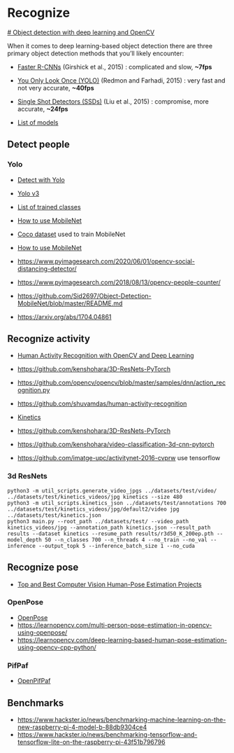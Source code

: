 # Recognize

[# Object detection with deep learning and OpenCV](https://www.pyimagesearch.com/2017/09/11/object-detection-with-deep-learning-and-opencv/)

When it comes to deep learning-based object detection there are three primary object detection methods that you’ll likely encounter:

-   [Faster R-CNNs](https://arxiv.org/abs/1506.01497) (Girshick et al., 2015) : complicated and slow, __~7fps__
-   [You Only Look Once (YOLO)](https://arxiv.org/abs/1506.02640) (Redmon and Farhadi, 2015) : very fast and not very accurate, __~40fps__
-   [Single Shot Detectors (SSDs)](https://arxiv.org/abs/1512.02325) (Liu et al., 2015) : compromise, more accurate, __~24fps__


- [List of models](https://github.com/onnx/models#image_classification)


## Detect people 

### Yolo

- [Detect with Yolo](https://www.pyimagesearch.com/2018/11/12/yolo-object-detection-with-opencv/)
- [Yolo v3](https://arxiv.org/pdf/1804.02767.pdf)
- [List of trained classes](https://github.com/pjreddie/darknet/blob/master/data/coco.names)

- [How to use MobileNet](https://www.pyimagesearch.com/2017/09/11/object-detection-with-deep-learning-and-opencv/)
- [Coco dataset](https://cocodataset.org/#home) used to train MobileNet
- [How to use MobileNet](https://www.pyimagesearch.com/2018/08/13/opencv-people-counter/)
- https://www.pyimagesearch.com/2020/06/01/opencv-social-distancing-detector/

- https://www.pyimagesearch.com/2018/08/13/opencv-people-counter/
- https://github.com/Sid2697/Object-Detection-MobileNet/blob/master/README.md
- https://arxiv.org/abs/1704.04861


## Recognize activity 

- [Human Activity Recognition with OpenCV and Deep Learning](https://www.pyimagesearch.com/2019/11/25/human-activity-recognition-with-opencv-and-deep-learning/)
- https://github.com/kenshohara/3D-ResNets-PyTorch
- https://github.com/opencv/opencv/blob/master/samples/dnn/action_recognition.py
- https://github.com/shuvamdas/human-activity-recognition

- [Kinetics](https://deepmind.com/research/open-source/kinetics)

- https://github.com/kenshohara/3D-ResNets-PyTorch
- https://github.com/kenshohara/video-classification-3d-cnn-pytorch
- https://github.com/imatge-upc/activitynet-2016-cvprw use tensorflow

### 3d ResNets

```
python3 -m util_scripts.generate_video_jpgs ../datasets/test/video/ ../datasets/test/kinetics_videos/jpg kinetics --size 480
python3 -m util_scripts.kinetics_json ../datasets/test/annotations 700 ../datasets/test/kinetics_videos/jpg/default2/video jpg ../datasets/test/kinetics.json
python3 main.py --root_path ../datasets/test/ --video_path kinetics_videos/jpg --annotation_path kinetics.json --result_path results --dataset kinetics --resume_path results/r3d50_K_200ep.pth --model_depth 50 --n_classes 700 --n_threads 4 --no_train --no_val --inference --output_topk 5 --inference_batch_size 1 --no_cuda
```


## Recognize pose

- [Top and Best Computer Vision Human-Pose Estimation Projects](https://medium.datadriveninvestor.com/top-and-best-computer-vision-human-pose-estimation-projects-186d04204dde) 

### OpenPose

- [OpenPose](https://github.com/CMU-Perceptual-Computing-Lab/openpose)
- https://learnopencv.com/multi-person-pose-estimation-in-opencv-using-openpose/
- https://learnopencv.com/deep-learning-based-human-pose-estimation-using-opencv-cpp-python/

### PifPaf

- [OpenPifPaf](https://github.com/vita-epfl/openpifpaf)

## Benchmarks

- https://www.hackster.io/news/benchmarking-machine-learning-on-the-new-raspberry-pi-4-model-b-88db9304ce4
- https://www.hackster.io/news/benchmarking-tensorflow-and-tensorflow-lite-on-the-raspberry-pi-43f51b796796